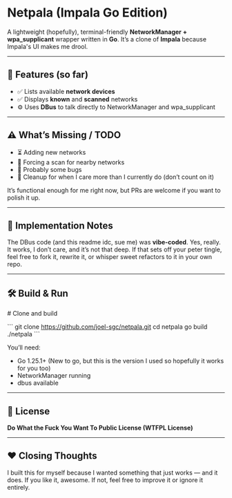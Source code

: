 # Netpala (Impala Go Edition)

A lightweight (hopefully), terminal-friendly **NetworkManager + wpa_supplicant** wrapper written in **Go**.
It’s a clone of **Impala** because Impala's UI makes me drool.

---

## 🚀 Features (so far)

- ✅ Lists available **network devices**
- ✅ Displays **known** and **scanned** networks
- ⚙️ Uses **DBus** to talk directly to NetworkManager and wpa_supplicant

---

## ⚠️ What’s Missing / TODO

- ⏳ Adding new networks
- 🔄 Forcing a scan for nearby networks
- 🐛 Probably some bugs
- 🧹 Cleanup for when I care more than I currently do (don’t count on it)

It’s functional enough for me right now, but PRs are welcome if you want to polish it up.

---

## 🧩 Implementation Notes

The DBus code (and this readme idc, sue me) was **vibe-coded**.
Yes, really. It works, I don’t care, and it’s not that deep.
If that sets off your peter tingle, feel free to fork it, rewrite it, or whisper sweet refactors to it in your own repo.

---

## 🛠️ Build & Run

\# Clone and build

\```
git clone https://github.com/joel-sgc/netpala.git
cd netpala
go build
./netpala
\```

You’ll need:

- Go 1.25.1+ (New to go, but this is the version I used so hopefully it works for you too)
- NetworkManager running
- dbus available

---

## 🧾 License

**Do What the Fuck You Want To Public License (WTFPL License)**

---

## ❤️ Closing Thoughts

I built this for myself because I wanted something that just works — and it does.
If you like it, awesome. If not, feel free to improve it or ignore it entirely.
